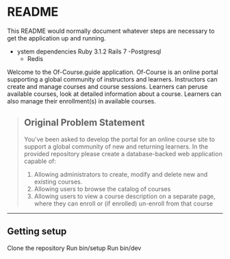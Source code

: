 # README

This README would normally document whatever steps are necessary to get the
application up and running.

* ystem dependencies
  Ruby 3.1.2
  Rails 7
  -Postgresql
  - Redis


Welcome to the Of-Course.guide application. Of-Course is an online portal supporting a global community of instructors and learners. Instructors can create and manage courses and course sessions.  Learners can peruse available courses, look at detailed information about a course. Learners can also manage their enrollment(s) in available courses. 

> ## Original Problem Statement
> You’ve been asked to develop the portal for an online course site to support a global community of new and returning learners. In the provided repository please create a database-backed web application capable of:
> 
> 1. Allowing administrators to create, modify and delete new and existing courses.
> 2. Allowing users to browse the catalog of courses
> 3. Allowing users to view a course description on a separate page, where they can enroll or (if enrolled) un-enroll from that course
___

## Getting setup

Clone the repository
Run bin/setup
Run bin/dev

